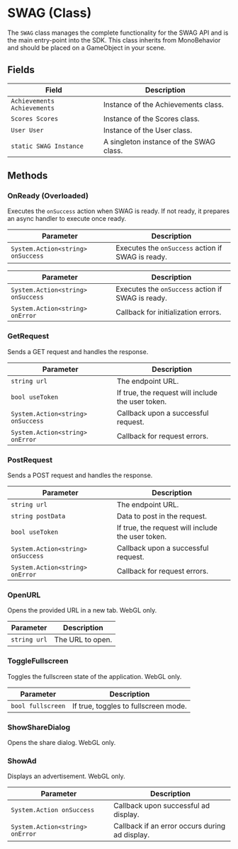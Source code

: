 # SWAG (Class)

The `SWAG` class manages the complete functionality for the SWAG API and is the main entry-point into the SDK. This class inherits from MonoBehavior and should be placed on a GameObject in your scene. 

## Fields

| Field                  | Description                                            |
|------------------------|--------------------------------------------------------|
| `Achievements Achievements` | Instance of the Achievements class.            |
| `Scores Scores`        | Instance of the Scores class.                          |
| `User User`            | Instance of the User class.                            |
| `static SWAG Instance` | A singleton instance of the SWAG class. 

## Methods

### OnReady (Overloaded)

Executes the `onSuccess` action when SWAG is ready. If not ready, it prepares an async handler to execute once ready.

| Parameter              | Description                                         |
|------------------------|-----------------------------------------------------|
| `System.Action<string> onSuccess` | Executes the `onSuccess` action if SWAG is ready.       |

| Parameter              | Description                                         |
|------------------------|-----------------------------------------------------|
| `System.Action<string> onSuccess` | Executes the `onSuccess` action if SWAG is ready.       |
| `System.Action<string> onError` | Callback for initialization errors. |

### GetRequest

Sends a GET request and handles the response.

| Parameter              | Description                                         |
|------------------------|-----------------------------------------------------|
| `string url`           | The endpoint URL.                                  |
| `bool useToken`        | If true, the request will include the user token.       |
| `System.Action<string> onSuccess` | Callback upon a successful request.       |
| `System.Action<string> onError` | Callback for request errors.             |

### PostRequest

Sends a POST request and handles the response.

| Parameter              | Description                                         |
|------------------------|-----------------------------------------------------|
| `string url`           | The endpoint URL.                                  |
| `string postData`      | Data to post in the request.                       |
| `bool useToken`        | If true, the request will include the user token.       |
| `System.Action<string> onSuccess` | Callback upon a successful request.       |
| `System.Action<string> onError` | Callback for request errors.             |

### OpenURL

Opens the provided URL in a new tab. WebGL only.

| Parameter              | Description                                         |
|------------------------|-----------------------------------------------------|
| `string url`           | The URL to open.                                   |

### ToggleFullscreen

Toggles the fullscreen state of the application. WebGL only.

| Parameter              | Description                                         |
|------------------------|-----------------------------------------------------|
| `bool fullscreen`      | If true, toggles to fullscreen mode.               |

### ShowShareDialog

Opens the share dialog. WebGL only.

### ShowAd

Displays an advertisement. WebGL only.

| Parameter              | Description                                         |
|------------------------|-----------------------------------------------------|
| `System.Action onSuccess` | Callback upon successful ad display.        |
| `System.Action<string> onError` | Callback if an error occurs during ad display. |
